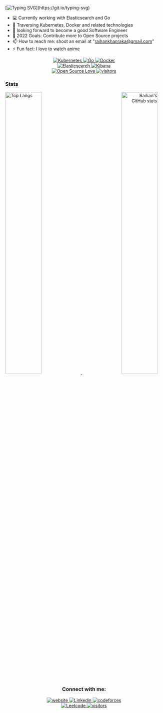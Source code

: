 

   [![Typing SVG](https://readme-typing-svg.herokuapp.com?font=consolas&color=%234DF79A&height=30&lines=HI+there%2C+I'm+Raihan!)](https://git.io/typing-svg)
   
- :computer: Currently working with Elasticsearch and Go
- 🔭 Traversing Kubernetes, Docker and related technologies
- 🌱 looking forward to become a good Software Engineer
- 🥅 2022 Goals: Contribute more to Open Source projects
- 📫 How to reach me: shoot an email at "raihankhanraka@gmail.com"
- ⚡ Fun fact: I love to watch anime

<p align="center">
    <a href="https://github.com/raihankhan/">
        <img alt="Kubernetes" src="https://img.shields.io/badge/kubernetes%20-%23326ce5.svg?&style=for-the-badge&logo=kubernetes&logoColor=white"/>
    </a>
    <a href="https://github.com/raihankhan/">
        <img alt="Go" src="https://img.shields.io/badge/go-%2300ADD8.svg?&style=for-the-badge&logo=go&logoColor=white"/>
    </a>
     <a href="https://github.com/raihankhan/">
        <img alt="Docker" src="https://img.shields.io/badge/docker-%230db7ed.svg?style=for-the-badge&logo=docker&logoColor=white"/>
    </a>
    <br>
    <a href="https://github.com/raihankhan/">
        <img alt="Elasticsearch" src="https://badges.aleen42.com/src/elasticsearch.svg" />
    </a>
    <a href="https://github.com/raihankhan/">
        <img  alt="Kibana" src="https://badges.aleen42.com/src/kibana.svg" />
    </a>
    <br>
    <a href="https://visitor-badge.laobi.icu/">
        <img alt="Open Source Love" src="https://badges.frapsoft.com/os/v1/open-source.svg?v=103" />
    </a>
    <a href="https://github.com/ellerbrock/open-source-badges/">
        <img  alt="visitors" src="https://visitor-badge.laobi.icu/badge?page_id=raihankhan.raihankhan" />
    </a>
</p>

### Stats

<p>
    <a align="left" href="https://github.com/raihankhan?tab=repositories">
        <img alt="Top Langs"  width="48%" src="https://github-readme-stats.vercel.app/api/top-langs/?username=raihankhan&count_private=true&theme=cobalt&layout=compact&langs_count=10">
    </a>
    <a align="right" href="https://github.com/raihankhan?tab=repositories">
        <img alt="Raihan's GitHub stats"  width="48%" src="https://github-readme-stats.vercel.app/api?username=raihankhan&show_icons=true&theme=cobalt">
    </a>
</p>


<h3 align="center">Connect with me:</h3> 

<p align="center">
    <a href="https://raihankhan.github.io/">
        <img alt="website" src="https://img.shields.io/badge/website-000000?style=for-the-badge&logo=About.me&logoColor=white"/>
    </a>
    <a href="https://www.linkedin.com/in/raihan-khan-raka">
        <img alt="Linkedin" src="https://img.shields.io/badge/LinkedIn-0077B5?style=for-the-badge&logo=linkedin&logoColor=white"/>
    </a>
     <a href="https://codeforces.com/profile/Segmented">
        <img alt="codeforces" src="https://img.shields.io/badge/Codeforces-445f9d?style=for-the-badge&logo=Codeforces&logoColor=white"/>
    </a>
    <br>
    <a href="https://leetcode.com/raihan_khan/">
        <img alt="Leetcode" src="https://img.shields.io/badge/-LeetCode-FFA116?style=for-the-badge&logo=LeetCode&logoColor=black" />
    </a>
    <a href="https://www.hackerrank.com/raihankhanraka">
        <img  alt="visitors" src="https://img.shields.io/badge/-Hackerrank-2EC866?style=for-the-badge&logo=HackerRank&logoColor=white" />
    </a>
</p>

